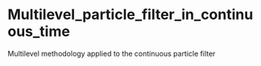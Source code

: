 # Multilevel_particle_filter_in_continuous_time
Multilevel methodology applied to the continuous particle filter
